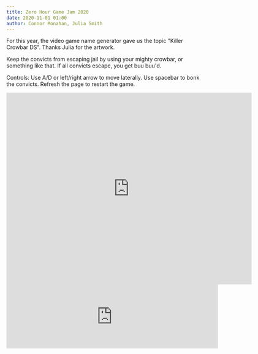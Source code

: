 ```yaml
---
title: Zero Hour Game Jam 2020
date: 2020-11-01 01:00
author: Connor Monahan, Julia Smith
---
```


For this year, the video game name generator gave us the topic "Killer Crowbar DS". Thanks Julia for the artwork.

Keep the convicts from escaping jail by using your mighty crowbar, or something like that.  If all convicts escape, you get buu buu'd.

Controls: Use A/D or left/right arrow to move laterally. Use spacebar to bonk the convicts. Refresh the page to restart the game.


<iframe src="https://itch.io/embed-upload/2914103?color=333333" allowfullscreen="" width="640" height="500" frameborder="0"><a href="https://cmastudios.itch.io/0hgame-2020">Play Killer Crowbar DS on itch.io</a></iframe>

<iframe src="https://itch.io/embed/807121" width="552" height="167" frameborder="0"><a href="https://cmastudios.itch.io/0hgame-2020">Killer Crowbar DS by cmastudios</a></iframe>
